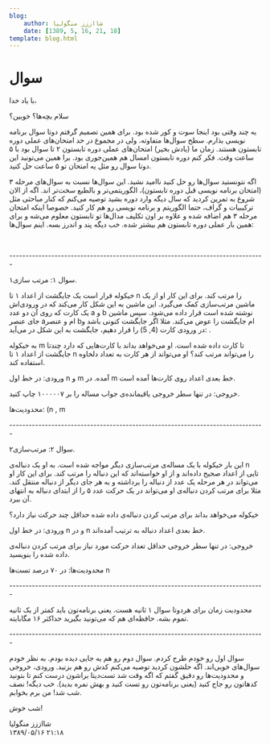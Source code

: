 ```yaml
---
blog:
    author: شااززز منگولیا
    date: [1389, 5, 16, 21, 18]
template: blog.html
---
```

# سوال

<div class="cnt">
<p>با یاد خدا،</p>
<p>سلام بچه‌ها؟ خوبین؟</p>
<p>یه چند وقتی بود اینجا سوت و کور شده بود. برای همین تصمیم گرفتم دوتا سوال برنامه نویسی بذارم. سطح سوال‌ها متفاوته. ولی در مجموع در حد امتحان‌های عملی دوره تابستون هستند. زمان ما (یادش بخیر) امتحان‌های عملی دوره تابستون ۲ تا سوال بود با ۵ ساعت وقت. فکر کنم دوره تابستون امسال هم همین‌جوری بود. برا همین می‌تونید این دوتا سوال رو مثل یه امتحان تو ۵ ساعت حل کنید.</p>
<p>اگه نتونستید سوال‌ها رو حل کنید ناامید نشید. این سوال‌ها نسبت به سوال‌های مرحله ۳ (امتحان برنامه نویسی قبل دوره تابستون)، الگوریتمی‌تر و بالطبع سخت‌تر اند. اگه از الان شروع به تمرین کردید که سال دیگه وارد دوره بشید توصیه می‌کنم که کنار مباحثی مثل ترکیبیات و گراف، حتما الگوریتم و برنامه نویسی رو هم کار کنید. خصوصا اینکه امتحان مرحله ۳ هم اضافه شده و علاوه بر اون تکلیف مدال‌ها تو تابستون معلوم می‌شه و برای همین بار عملی دوره تابستون هم بیشتر شده. خب دیگه پند و اندرز بسه. اینم سوال‌ها:</p>
<p><br/></p>
<p>-------------------------------------------------------------------------------</p>
<p>سوال ۱: مرتب سازی۱.</p>
<p>خیکوله قرار است یک جایگشت از اعداد ۱ تا n را مرتب کند. برای این کار او از یک ماشین مرتب‌سازی کمک می‌گیرد. این ماشین به این شکل کار می‌کند که در ورودی‌اش یک کارت که روی آن دو عدد a و b نوشته شده است قرار داده می‌شود. سپس ماشین جای عنصر aام و عنصر bام جایگشت را عوض می‌کند. مثلا اگر جایگشت کنونی  باشد و در ورودی کارت (4, 5) را قرار دهیم، جایگشت به این شکل در می‌آید: .</p>
<p>به خیکوله m تا کارت داده شده است. او می‌خواهد بداند با کارت‌هایی که دارد چندتا جایگشت از اعداد ۱ تا n را می‌تواند مرتب کند؟ او می‌تواند از هر کارت به تعداد دلخاوه استفاده کند.</p>
<p>ورودی: در خط اول n و m آمده. در m خط بعدی اعداد روی کارت‌ها آمده است.</p>
<p>خروجی: در تنها سطر خروجی یاقیمانده‌ی جواب مساله را بر ۱۰۰۰۰۰۷ چاپ کنید.</p>
<p>محدودیت‌ها: (n , m </p>
<p>-------------------------------------------------------------------------------</p>
<p>سوال ۲: مرتب‌سازی۲.</p>
<p>این بار خیکوله با یک مساله‌ی مرتب‌سازی دیگر مواجه شده است. به او یک دنباله‌ی n تایی از اعداد صحیح داده‌اند و از او خواسته‌اند که این دنباله را مرتب کند. برای این کار او می‌تواند در هر مرحله یک عدد از دنباله را برداشته و به هر جای دیگر از دنباله منتقل کند. مثلا برای مرتب کردن دنباله‌ی  او می‌تواند در یک حرکت عدد ۵ را از ابتدای دنباله به انتهای آن ببرد.</p>
<p>خیکوله می‌خواهد بداند برای مرتب کردن دنباله‌ی داده شده حداقل چند حرکت نیاز دارد؟</p>
<p>ورودی: در خط اول n و در n خط بعدی اعداد دنباله به ترتیب آمده‌اند.</p>
<p>خروجی: در تنها سطر خروجی حداقل تعداد حرکت مورد نیاز برای مرتب کردن دنباله‌ی داده شده را بنویسید.</p>
<p>محدودیت‌ها: در ۷۰ درصد تست‌ها n </p>
<p>-------------------------------------------------------------------------------</p>
<p>محدودیت زمان برای هردوتا سوال ۱ ثانیه هست. یعنی برنامه‌تون باید کمتر از یک ثانیه تموم بشه. حافظه‌ای هم که می‌تونید بگیرید حداکثر ۱۶ مگابایته.</p>
<p>-------------------------------------------------------------------------------</p>
<p>سوال اول رو خودم طرح کردم. سوال دوم رو هم یه جایی دیده بودم. به نظر خودم سوال‌های خوبی‌اند. اگه حلشون کردید توصیه می‌کنم کدش رو هم بزنید. ورودی، خروجی و محدودیت‌ها رو دقیق گفتم که اگه وقت شد تست‌دیتا براشون درست کنم تا بتونید کدهاتون رو جاج کنید (یعنی برنامه‌تون رو تست کنید و بهش نمره بدید). خب دیگه! نصف شب شد! من برم بخوابم.</p>
<p>شب خوش!</p>
</div>

<div class="blog-info">
    <div class="blog-author">شااززز منگولیا</div>
    <div class="blog-date">۱۳۸۹/۰۵/۱۶ ۲۱:۱۸</div>
</div>

